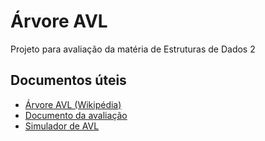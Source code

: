# Árvore AVL

Projeto para avaliação da matéria de Estruturas de Dados 2

## Documentos úteis

- [Árvore AVL (Wikipédia)](https://pt.wikipedia.org/wiki/%C3%81rvore_AVL)
- [Documento da avaliação](<Prova ED 2b.pdf>)
- [Simulador de AVL](https://www.inf.ufsc.br/~aldo.vw/estruturas/simulador/AVL.html)
